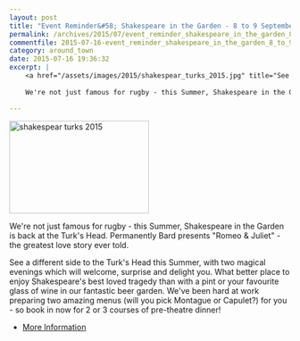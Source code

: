 ```yaml
---
layout: post
title: "Event Reminder&#58; Shakespeare in the Garden - 8 to 9 September 2015"
permalink: /archives/2015/07/event_reminder_shakespeare_in_the_garden_8_to_9_se.html
commentfile: 2015-07-16-event_reminder_shakespeare_in_the_garden_8_to_9_se
category: around_town
date: 2015-07-16 19:36:32
excerpt: |
    <a href="/assets/images/2015/shakespear_turks_2015.jpg" title="See larger version of - shakespear turks 2015"><img src="/assets/images/2015/shakespear_turks_2015_thumb.jpg" width="150" height="100" alt="shakespear turks 2015" class="photo right" /></a>
    
    We're not just famous for rugby - this Summer, Shakespeare in the Garden is back at the Turk's Head. Permanently Bard presents "Romeo & Juliet" - the greatest love story ever told.

---
```


<a href="/assets/images/2015/shakespear_turks_2015.jpg" title="See larger version of - shakespear turks 2015"><img src="/assets/images/2015/shakespear_turks_2015_thumb.jpg" width="250" height="166" alt="shakespear turks 2015" class="photo right" /></a>

We're not just famous for rugby - this Summer, Shakespeare in the Garden is back at the Turk's Head. Permanently Bard presents "Romeo & Juliet" - the greatest love story ever told.

See a different side to the Turk's Head this Summer, with two magical evenings which will welcome, surprise and delight you. What better place to enjoy Shakespeare's best loved tragedy than with a pint or your favourite glass of wine in our fantastic beer garden. We've been hard at work preparing two amazing menus (will you pick Montague or Capulet?) for you - so book in now for 2 or 3 courses of pre-theatre dinner!

-   [More Information](http://www.turksheadtwickenham.co.uk/whats-on/Shakespeare)

